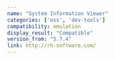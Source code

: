 ```yaml
---
name: "System Information Viewer"
categories: ['oss', 'dev-tools']
compatibility: emulation
display_result: "Compatible"
version_from: "5.7.4"
link: http://rh-software.com/
---
```

